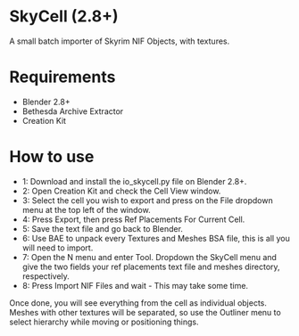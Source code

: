 # SkyCell (2.8+)
A small batch importer of Skyrim NIF Objects, with textures.

# Requirements

- Blender 2.8+
- Bethesda Archive Extractor
- Creation Kit

# How to use
- 1: Download and install the io_skycell.py file on Blender 2.8+.
- 2: Open Creation Kit and check the Cell View window. 
- 3: Select the cell you wish to export and press on the File dropdown menu at the top left of the window.
- 4: Press Export, then press Ref Placements For Current Cell.
- 5: Save the text file and go back to Blender.
- 6: Use BAE to unpack every Textures and Meshes BSA file, this is all you will need to import.
- 7: Open the N menu and enter Tool. Dropdown the SkyCell menu and give the two fields your ref placements text file and meshes directory, respectively. 
- 8: Press Import NIF Files and wait - This may take some time. 

Once done, you will see everything from the cell as individual objects. Meshes with other textures will be separated, so use the Outliner menu to select hierarchy while moving or positioning things.
